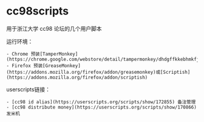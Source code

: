 cc98scripts
===========

用于浙江大学 cc98 论坛的几个用户脚本

运行环境：

    - Chrome 预装[TamperMonkey](https://chrome.google.com/webstore/detail/tampermonkey/dhdgffkkebhmkfjojejmpbldmpobfkfo)
    - Firefox 预装[GreaseMonkey](https://addons.mozilla.org/firefox/addon/greasemonkey)或[Scriptish](https://addons.mozilla.org/firefox/addon/scriptish)

userscripts链接：

    - [cc98 id alias](https://userscripts.org/scripts/show/172855) 备注管理
    - [cc98 distribute money](https://userscripts.org/scripts/show/170866) 发米机

